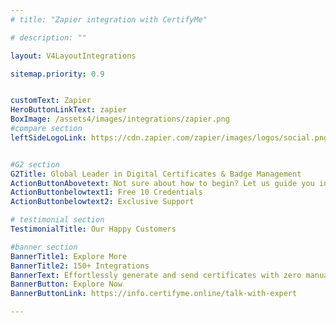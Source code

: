 ```yaml
---
# title: "Zapier integration with CertifyMe"

# description: ""

layout: V4LayoutIntegrations

sitemap.priority: 0.9


customText: Zapier
HeroButtonLinkText: zapier
BoxImage: /assets4/images/integrations/zapier.png
#compare section
leftSideLogoLink: https://cdn.zapier.com/zapier/images/logos/social.png


#G2 section
G2Title: Global Leader in Digital Certificates & Badge Management
ActionButtonAbovetext: Not sure about how to begin? Let us guide you in the right direction!
ActionButtonbelowtext1: Free 10 Credentials
ActionButtonbelowtext2: Exclusive Support

# testimonial section
TestimonialTitle: Our Happy Customers   

#banner section
BannerTitle1: Explore More
BannerTitle2: 150+ Integrations
BannerText: Effortlessly generate and send certificates with zero manual intervention using the most advanced digital credential management software of 2023.
BannerButton: Explore Now
BannerButtonLink: https://info.certifyme.online/talk-with-expert

---
```


